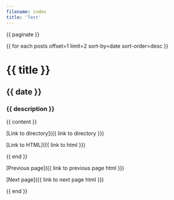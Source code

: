```yaml
---
filename: index
title: 'Test'
---
```


{{ paginate }}

{{ for each posts offset=1 limit=2 sort-by=date sort-order=desc }}

# {{ title }}

## {{ date }}

### {{ description }}

{{ content }}

[Link to directory]({{ link to directory }})

[Link to HTML]({{ link to html }})

{{ end }}

[Previous page]({{ link to previous page html }})

[Next page]({{ link to next page html }})

{{ end }}